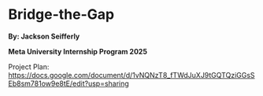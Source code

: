 # Bridge-the-Gap

**By: Jackson Seifferly**

**Meta University Internship Program 2025**

Project Plan: https://docs.google.com/document/d/1vNQNzT8_fTWdJuXJ9tGQTQziGGsSEb8sm781ow9e8tE/edit?usp=sharing
